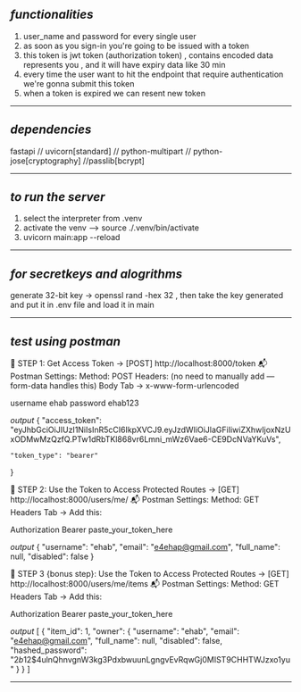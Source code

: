 *functionalities* 
------------------
1. user_name and password for every single user
2. as soon as you sign-in you're going to be issued with a token
3. this token is jwt token (authorization token) , contains encoded data represents you , and it will have expiry data like 30 min
4. every time the user want to hit the endpoint that require authentication we're gonna submit this token
5. when a token is expired we can resent new token

-------------------------------------------------------------------------------------------------------------------------------
*dependencies*
---------------
fastapi // uvicorn[standard] // python-multipart // python-jose[cryptography] //passlib[bcrypt]

-------------------------------------------------------------------------------------------------------------------------------
*to run the server*
-------------------
1. select the interpreter from .venv
2. activate the venv --> source ./.venv/bin/activate
3. uvicorn main:app --reload

-------------------------------------------------------------------------------------------------------------------------------
*for secretkeys and alogrithms*
-------------------------------
generate 32-bit key -> openssl rand -hex 32 , then take the key generated and put it in .env file and load it in main

-------------------------------------------------------------------------------------------------------------------------------
*test using postman*
---------------------
🔐 STEP 1: Get Access Token -> [POST] http://localhost:8000/token
📬 Postman Settings:
Method: POST
Headers: (no need to manually add — form-data handles this)
Body Tab → x-www-form-urlencoded

<Key>	    <Value>
username	ehab
password	ehab123

*output*
{
    "access_token": "eyJhbGciOiJIUzI1NiIsInR5cCI6IkpXVCJ9.eyJzdWIiOiJlaGFiIiwiZXhwIjoxNzUxODMwMzQzfQ.PTw1dRbTKl868vr6Lmni_mWz6Vae6-CE9DcNVaYKuVs",

    "token_type": "bearer"
}


🔑 STEP 2: Use the Token to Access Protected Routes -> [GET] http://localhost:8000/users/me/
📬 Postman Settings:
Method: GET
Headers Tab → Add this:

<Key>       	<Value>
Authorization	Bearer paste_your_token_here

*output*
{
    "username": "ehab",
    "email": "e4ehap@gmail.com",
    "full_name": null,
    "disabled": false
}


🔑 STEP 3 {bonus step}: Use the Token to Access Protected Routes -> [GET] http://localhost:8000/users/me/items
📬 Postman Settings:
Method: GET
Headers Tab → Add this:

<Key>       	<Value>
Authorization	Bearer paste_your_token_here

*output*
[
    {
        "item_id": 1,
        "owner": {
            "username": "ehab",
            "email": "e4ehap@gmail.com",
            "full_name": null,
            "disabled": false,
            "hashed_password": "$2b$12$4ulnQhnvgnW3kg3PdxbwuunLgngvEvRqwGj0MIST9CHHTWJzxo1yu"
        }
    }
]

------------------------------------------------------------------------------------------------------------------------------